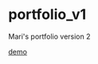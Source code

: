 # portfolio_v1

Mari's portfolio version 2

[demo](https://marisumidamiyashiro.github.io/portfolio_v1/)
